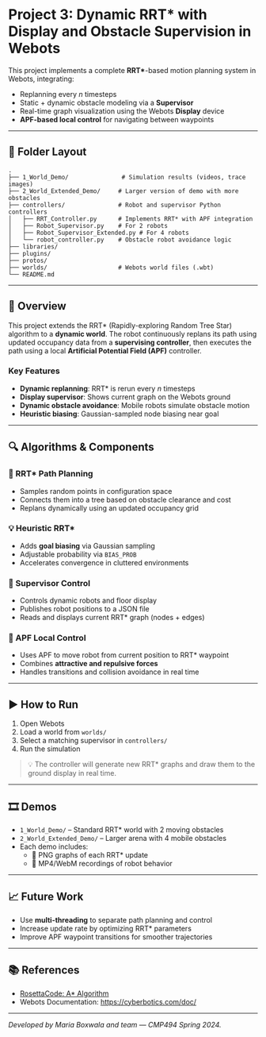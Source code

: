 # Project 3: Dynamic RRT* with Display and Obstacle Supervision in Webots

This project implements a complete **RRT\***-based motion planning system in Webots, integrating:
- Replanning every _n_ timesteps
- Static + dynamic obstacle modeling via a **Supervisor**
- Real-time graph visualization using the Webots **Display** device
- **APF-based local control** for navigating between waypoints

---

## 📁 Folder Layout

```
.
├── 1_World_Demo/               # Simulation results (videos, trace images)
├── 2_World_Extended_Demo/     # Larger version of demo with more obstacles
├── controllers/               # Robot and supervisor Python controllers
│   ├── RRT_Controller.py      # Implements RRT* with APF integration
│   ├── Robot_Supervisor.py    # For 2 robots
│   ├── Robot_Supervisor_Extended.py # For 4 robots
│   └── robot_controller.py    # Obstacle robot avoidance logic
├── libraries/
├── plugins/
├── protos/
├── worlds/                    # Webots world files (.wbt)
└── README.md
```

---

## 🧠 Overview

This project extends the RRT* (Rapidly-exploring Random Tree Star) algorithm to a **dynamic world**. The robot continuously replans its path using updated occupancy data from a **supervising controller**, then executes the path using a local **Artificial Potential Field (APF)** controller.

### Key Features
- **Dynamic replanning**: RRT* is rerun every _n_ timesteps
- **Display supervisor**: Shows current graph on the Webots ground
- **Dynamic obstacle avoidance**: Mobile robots simulate obstacle motion
- **Heuristic biasing**: Gaussian-sampled node biasing near goal

---

## 🔍 Algorithms & Components

### 🧭 RRT* Path Planning
- Samples random points in configuration space
- Connects them into a tree based on obstacle clearance and cost
- Replans dynamically using an updated occupancy grid

### 💡 Heuristic RRT*
- Adds **goal biasing** via Gaussian sampling
- Adjustable probability via `BIAS_PROB`
- Accelerates convergence in cluttered environments

### 🧱 Supervisor Control
- Controls dynamic robots and floor display
- Publishes robot positions to a JSON file
- Reads and displays current RRT* graph (nodes + edges)

### 🧲 APF Local Control
- Uses APF to move robot from current position to RRT* waypoint
- Combines **attractive and repulsive forces**
- Handles transitions and collision avoidance in real time

---

## ▶️ How to Run

1. Open Webots
2. Load a world from `worlds/`
3. Select a matching supervisor in `controllers/`
4. Run the simulation

> 💡 The controller will generate new RRT* graphs and draw them to the ground display in real time.

---

## 🎞 Demos

- `1_World_Demo/` – Standard RRT* world with 2 moving obstacles
- `2_World_Extended_Demo/` – Larger arena with 4 mobile obstacles
- Each demo includes:
  - 📸 PNG graphs of each RRT* update
  - 🎥 MP4/WebM recordings of robot behavior

---

## 📈 Future Work

- Use **multi-threading** to separate path planning and control
- Increase update rate by optimizing RRT* parameters
- Improve APF waypoint transitions for smoother trajectories

---

## 📚 References

- [RosettaCode: A* Algorithm](https://rosettacode.org/wiki/A*_search_algorithm)
- Webots Documentation: https://cyberbotics.com/doc/

---

*Developed by Maria Boxwala and team — CMP494 Spring 2024.*
